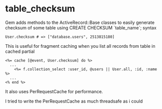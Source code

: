 table_checksum
==============

Gem adds methods to the ActiveRecord::Base classes to easily generate checksum of some table using CREATE CHECKSUM \`table_name\`; syntax

    User.checksum # => ["database.users", 2513815180]

This is useful for fragment caching when you list all records from table in cached partial

    <%= cache [@event, User.checksum] do %>
      ...
        <%= f.collection_select :user_id, @users || User.all, :id, :name %>
      ...
    <% end %>
    
It also uses PerRequestCache for performance.

I tried to write the PerRequestCache as much threadsafe as i could